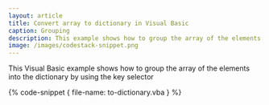 ```yaml
---
layout: article
title: Convert array to dictionary in Visual Basic
caption: Grouping
description: This example shows how to group the array of the elements into the dictionary by using the key selector in Visual Basic
image: /images/codestack-snippet.png
---
```

This Visual Basic example shows how to group the array of the elements into the dictionary by using the key selector

{% code-snippet { file-name: to-dictionary.vba } %}
